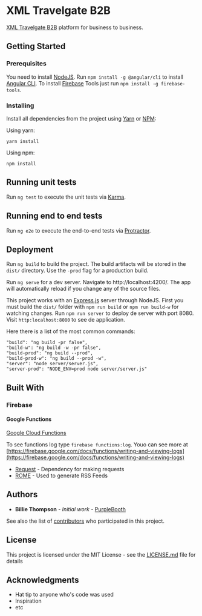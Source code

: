 # XML Travelgate B2B

[XML Travelgate B2B](https://xtg-b2b.firebaseapp.com/) platform for business to business.

## Getting Started

### Prerequisites

You need to install [NodeJS](https://nodejs.org/es/). Run `npm install -g @angular/cli` to install [Angular CLI](https://cli.angular.io/). To install [Firebase](https://firebase.google.com) Tools just run `npm install -g firebase-tools`.

### Installing

Install all dependencies from the project using [Yarn](https://yarnpkg.com/lang/en/) or [NPM](https://xtg-b2b.firebaseapp.com/):

Using yarn:
```
yarn install
```

Using npm:
```
npm install
```

## Running unit tests

Run `ng test` to execute the unit tests via [Karma](https://karma-runner.github.io/1.0/index.html).

## Running end to end tests

Run `ng e2e` to execute the end-to-end tests via [Protractor](http://www.protractortest.org/#/).

## Deployment

Run `ng build` to build the project. The build artifacts will be stored in the `dist/` directory. Use the `-prod` flag for a production build.

Run `ng serve` for a dev server. Navigate to http://localhost:4200/. The app will automatically reload if you change any of the source files.

This project works with an [Express.js](http://expressjs.com/es/) server through NodeJS. First you must build the `dist/` folder with `npm run build` or `npm run build-w` for watching changes. Run `npm run server` to deploy de server with port 8080. Visit `http:localhost:8080` to see de application.

Here there is a list of the most common commands:

```
"build": "ng build -pr false",
"build-w": "ng build -w -pr false",
"build-prod": "ng build --prod",
"build-prod-w": "ng build --prod -w",
"server": "node server/server.js",
"server-prod": "NODE_ENV=prod node server/server.js"
```

## Built With

### Firebase
#### Google Functions
[Google Cloud Functions](https://firebase.google.com/docs/functions/)

To see functions log type `firebase functions:log`. Youo can see more at [https://firebase.google.com/docs/functions/writing-and-viewing-logs](https://firebase.google.com/docs/functions/writing-and-viewing-logs)



* [Request](https://www.npmjs.com/package/request) - Dependency for making requests
* [ROME](https://rometools.github.io/rome/) - Used to generate RSS Feeds

## Authors

* **Billie Thompson** - *Initial work* - [PurpleBooth](https://github.com/PurpleBooth)

See also the list of [contributors](https://github.com/your/project/contributors) who participated in this project.

## License

This project is licensed under the MIT License - see the [LICENSE.md](LICENSE.md) file for details

## Acknowledgments

* Hat tip to anyone who's code was used
* Inspiration
* etc
